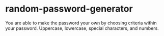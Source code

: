 # random-password-generator

You are able to make the password your own by choosing criteria within your password. Uppercase, lowercase, special characters, and numbers.

